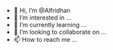 - 👋 Hi, I’m @Alfridhan
- 👀 I’m interested in ...
- 🌱 I’m currently learning ...
- 💞️ I’m looking to collaborate on ...
- 📫 How to reach me ...

<!---
Alfridhan/Alfridhan is a ✨ special ✨ repository because its `README.md` (this file) appears on your GitHub profile.
You can click the Preview link to take a look at your changes.
--->
